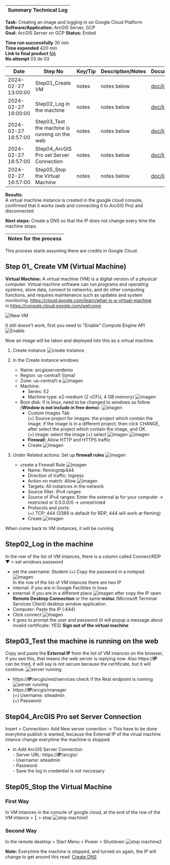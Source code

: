 | **Summary Technical Log**                                 |
|-----------------------------------------------------------|

**Task:** Creating an image and logging in on Google Cloud Platform  
**Software/Application:** ArcGIS Server, GCP  
**Goal:** ArcGIS Server on GCP
**Status:** Ended
  
**Time run successfully** 30 min  
**Time expended**         420 min  
**Link to final product** [NA](http://www.com)  
**No attempt** 03 de 03  
  
  
| **Date**              | **Step No**                                   | **Key/Tip** | **Description/Notes** | **Documentation** |
|-----------------------|-----------------------------------------------|-------------|-----------------------|-------------------|
| 2024-02-27 13:00:00   | Step01_Create VM                              | notes       | notes below           | [doc/link](https://www.youtube.com/watch?v=dyFeyBX9jIY)          |
| 2024-02-27 16:00:00   | Step02_Log in the machine                     | notes       | notes below           | [doc/link](https://www.youtube.com/watch?v=dyFeyBX9jIY)          |  
| 2024-02-27 16:57:00   | Step03_Test the machine is running on the web | notes       | notes below           | [doc/link](https://www.youtube.com/watch?v=dyFeyBX9jIY)          |
| 2024-02-27 16:57:00   | Step04_ArcGIS Pro set Server Connection       | notes       | notes below           | [doc/link](https://www.youtube.com/watch?v=dyFeyBX9jIY)          |
| 2024-02-27 16:57:00   | Step05_Stop the Virtual Machine               | notes       | notes below           | [doc/link](https://www.youtube.com/watch?v=dyFeyBX9jIY)          |


**Results:**  
A virtual machine instance is created in the google cloud console, confirmed that it works (web and connecting it to ArcGIS Pro) and disconnected

**Next steps:**
Create a DNS so that the IP does not change every time the machine stops.

| **Notes for the process**                                |
|-----------------------------------------------------------|

This process starts assuming there are credits in Google Cloud. 
## Step 01_ Create VM (Virtual Machine)
**Virtual Machine:** A virtual machine (VM) is a digital version of a physical computer. Virtual machine software can run programs and operating systems, store data, connect to networks, and do other computing functions, and requires maintenance such as updates and system monitoring. https://cloud.google.com/learn/what-is-a-virtual-machine  
in https://console.cloud.google.com/welcome  
  
![New VM](../a00templates/img/img1.png)  
  
It still doesn't work, first you need to "Enable" Compute Engine API
![Enable](../a00templates/img/img2.png)  
  
      
Now an image will be taken and deployed into this as a virtual machine.  

1. Create instance ![create instance](../a00templates/img/img3.png) 

2. In the Create instance windows  
   - Name:  arcgisserverdemo  
   - Region:  us-central1 (Ioma)  
   - Zone:  us-central1-a
   ![imagen](../a00templates/img/img4.png)
   - Machine:  
     - Series: E2  
     - Machine type: e2-medium (2 vCFU, 4 GB memory)
   ![imagen](../a00templates/img/img5.png)
   - Boot disk: if is linux, need to be changed to windows as follow (**Window is not include in free demo**):
![imagen](../a00templates/img/img9.png)
     - Custom Images Tab  
       (+) Source project for images: the project which contain the image, if the image is in a different project, then click CHANGE, after select the project which contain the image, and OK.  
       (+) image: select the image
       (+) select
   ![imagen](../a00templates/img/img6.png)  ![imagen](../a00templates/img/img7.png)  
     - **Firewall:** Allow HTTP and HTTPS traffic
     - Create
![imagen](../a00templates/img/img8.png)

3. Under Related actions: Set up **firewall rules**
![imagen](../a00templates/img/img13.png)
   - create a Firewall Rule
![imagen](../a00templates/img/img14.png)
     - Name: flemingrdp444
     - Direction of traffic: Ingress
     - Action on match: Allow
![imagen](../a00templates/img/img15.png)
     - Targets: All instances in the network
     - Source filter: iPv4 ranges
     - Source of iPv4 ranges: Enter the external ip for your computer -> restricted or 0.0.0.0/0 -> unrestricted
     - Protocols and ports:  
       (+) TCP: 444  (3389 is default for RDP, 444 will work at fleming)
     - Create
![imagen](../a00templates/img/img16.png)
  
When come back to VM instances, it will be running
  
## Step02_Log in the machine
In the row of the list of VM intances, there is a column called Connect/RDP ▼ > set windows password  
- set the username: Student
       (+) Copy the password in a notepad
![imagen](../a00templates/img/img17.png)  
In the row of the list of VM intances there are two IP
- internal: if you are in Google Facilities in Iowa
- external: if you are in a different place
![imagen](../a00templates/img/img18.png) 
after copy the IP open **Remote Desktop Connection** or the same **mstsc** (Microsoft Terminal Services Client) desktop window application.
- Computer: Paste the IP (:444)
- Click connect
![imagen](../a00templates/img/img19.png) 
- it goes to prompt the user and password (it will popup a message about invalid certificate: YES)
**Sign out of the virtual machine**

## Step03_Test the machine is running on the web
Copy and paste the **External IP** from the list of VM intances on the browser, if you see this, that means the web server is replying now. Also https://**IP** can be tried, it will say is not secure because the certificate, but it will continue.
![server running](../a00templates/img/img20.png)

- https://**IP**/arcgis/rest/services check if the Rest endpoint is running
![server running](../a00templates/img/img21.png)
- https://**IP**/arcgis/manager  
       (+) Username: siteadmin  
       (+) Password:  

## Step04_ArcGIS Pro set Server Connection
Insert > Connection> Add New server conection -> This have to be done everytime publish is wanted, because the External IP of the virual machine intance change everytime the machine is stopped. 
- In Add ArcGIS Server Connection  
       - Server URL: https://**IP**/arcgis/  
       - Username: siteadmin  
       - Password:  
       - Save the log in credential is not neccesary  

## Step05_Stop the Virtual Machine
### First Way
In VM intances in the console of google cloud, at the end of the row of the VM intance > ┇ > stop
![stop machine1](../a00templates/img/img4.png)
### Second Way
In the remote desktop > Start Menu > Power > Shutdown
![stop machine2](../a00templates/img/img4.png)

**Note:** Everytime the machine is stopped, and turned on again, the IP will change to get around this read: 
[Create DNS](https://github.com/geolaurajaimes/gislaura/blob/main/a01webdevelopment/w02_duckDNS.md)
